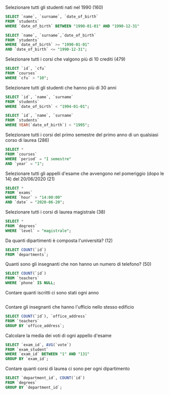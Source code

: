 <!-- Selezionare tutti gli studenti nati nel 1990 (160)
Selezionare tutti i corsi che valgono più di 10 crediti (479)
Selezionare tutti gli studenti che hanno più di 30 anni
Selezionare tutti i corsi del primo semestre del primo anno di un qualsiasi corso di
laurea (286)
Selezionare tutti gli appelli d'esame che avvengono nel pomeriggio (dopo le 14) del
20/06/2020 (21)
Selezionare tutti i corsi di laurea magistrale (38)
Da quanti dipartimenti è composta l'università? (12)
Quanti sono gli insegnanti che non hanno un numero di telefono? (50) -->

Selezionare tutti gli studenti nati nel 1990 (160)

```sql
SELECT `name`, `surname`, `date_of_birth`
FROM `students`
WHERE `date_of_birth` BETWEEN "1990-01-01" AND "1990-12-31"
```

```sql
SELECT `name`, `surname`,`date_of_birth`
FROM `students`
WHERE `date_of_birth` >= "1990-01-01"
AND `date_of_birth` <= "1990-12-31";
```

Selezionare tutti i corsi che valgono più di 10 crediti (479)

```sql
SELECT `id`, `cfu`
FROM `courses`
WHERE `cfu` > "10";
```

Selezionare tutti gli studenti che hanno più di 30 anni

```sql
SELECT `id`, `name`, `surname`
FROM `students`
WHERE `date_of_birth` < "1994-01-01";
```

```sql
SELECT `id`, `name`, `surname`
FROM `students`
WHERE YEAR(`date_of_birth`) < "1995";
```

Selezionare tutti i corsi del primo semestre del primo anno di un qualsiasi corso di
laurea (286)

```sql
SELECT *
FROM `courses`
WHERE `period` = "I semestre"
AND `year` = "1";
```

Selezionare tutti gli appelli d'esame che avvengono nel pomeriggio (dopo le 14) del
20/06/2020 (21)

```sql
SELECT *
FROM `exams`
WHERE `hour` > "14:00:00"
AND `date` = "2020-06-20";
```

Selezionare tutti i corsi di laurea magistrale (38)

```sql
SELECT *
FROM `degrees`
WHERE `level` = "magistrale";
```

Da quanti dipartimenti è composta l'università? (12)

```sql
SELECT COUNT(`id`)
FROM `departments`;
```

Quanti sono gli insegnanti che non hanno un numero di telefono? (50)

```sql
SELECT COUNT(`id`)
FROM `teachers`
WHERE `phone` IS NULL;
```

<!-- Contare quanti iscritti ci sono stati ogni anno
Contare gli insegnanti che hanno l'ufficio nello stesso edificio
Calcolare la media dei voti di ogni appello d'esame
Contare quanti corsi di laurea ci sono per ogni dipartimento -->

Contare quanti iscritti ci sono stati ogni anno

```sql

```

Contare gli insegnanti che hanno l'ufficio nello stesso edificio

```sql
SELECT COUNT(`id`), `office_address`
FROM `teachers`
GROUP BY `office_address`;
```

Calcolare la media dei voti di ogni appello d'esame

```sql
SELECT `exam_id`, AVG(`vote`)
FROM `exam_student`
WHERE `exam_id` BETWEEN "1" AND "131"
GROUP BY `exam_id`;
```

Contare quanti corsi di laurea ci sono per ogni dipartimento

```sql
SELECT `department_id`, COUNT(`id`)
FROM `degrees`
GROUP BY `department_id`;
```
